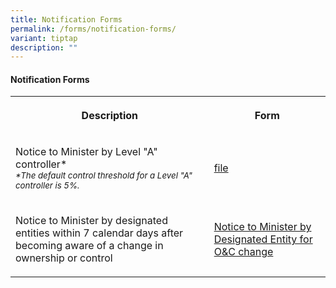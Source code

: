 ```yaml
---
title: Notification Forms
permalink: /forms/notification-forms/
variant: tiptap
description: ""
---
```

<h4><strong>Notification Forms</strong></h4>
<table style="minWidth: 50px">
<colgroup>
<col>
<col>
</colgroup>
<tbody>
<tr>
<th rowspan="1" colspan="1">
<p>Description</p>
</th>
<th rowspan="1" colspan="1">
<p>Form</p>
</th>
</tr>
<tr>
<td rowspan="1" colspan="1">
<p>Notice to Minister by Level "A" controller*
<br><em><sub>*The default control threshold for a Level "A" controller is 5%.</sub></em>
</p>
</td>
<td rowspan="1" colspan="1">
<p><a href="/files/Notice_to_Minister_by_Level_A_Controller.pdf" rel="noopener noreferrer nofollow" target="_blank">file</a>
</p>
</td>
</tr>
<tr>
<td rowspan="1" colspan="1">
<p>Notice to Minister by designated entities within 7 calendar days after
becoming aware of a change in ownership or control</p>
</td>
<td rowspan="1" colspan="1">
<p><a href="/files/Notice_to_Minister_by_Designated_Entity_for_OC_changes.pdf" rel="noopener noreferrer nofollow" target="_blank">Notice to Minister by Designated Entity for O&amp;C change</a>
</p>
</td>
</tr>
</tbody>
</table>
<p></p>
<p></p>